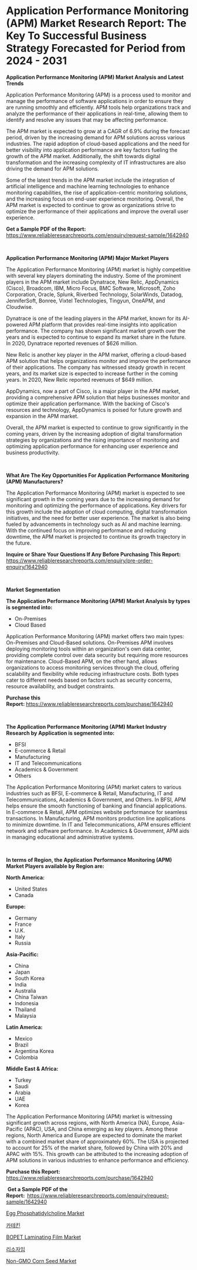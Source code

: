 <p><h1>Application Performance Monitoring (APM) Market Research Report: The Key To Successful Business Strategy Forecasted for Period from 2024 - 2031</h1></p><p><strong>Application Performance Monitoring (APM) Market Analysis and Latest Trends</strong></p>
<p><p>Application Performance Monitoring (APM) is a process used to monitor and manage the performance of software applications in order to ensure they are running smoothly and efficiently. APM tools help organizations track and analyze the performance of their applications in real-time, allowing them to identify and resolve any issues that may be affecting performance.</p><p>The APM market is expected to grow at a CAGR of 6.9% during the forecast period, driven by the increasing demand for APM solutions across various industries. The rapid adoption of cloud-based applications and the need for better visibility into application performance are key factors fueling the growth of the APM market. Additionally, the shift towards digital transformation and the increasing complexity of IT infrastructures are also driving the demand for APM solutions.</p><p>Some of the latest trends in the APM market include the integration of artificial intelligence and machine learning technologies to enhance monitoring capabilities, the rise of application-centric monitoring solutions, and the increasing focus on end-user experience monitoring. Overall, the APM market is expected to continue to grow as organizations strive to optimize the performance of their applications and improve the overall user experience.</p></p>
<p><strong>Get a Sample PDF of the Report:&nbsp;</strong> <a href="https://www.reliableresearchreports.com/enquiry/request-sample/1642940">https://www.reliableresearchreports.com/enquiry/request-sample/1642940</a></p>
<p>&nbsp;</p>
<p><strong>Application Performance Monitoring (APM) Major Market Players</strong></p>
<p><p>The Application Performance Monitoring (APM) market is highly competitive with several key players dominating the industry. Some of the prominent players in the APM market include Dynatrace, New Relic, AppDynamics (Cisco), Broadcom, IBM, Micro Focus, BMC Software, Microsoft, Zoho Corporation, Oracle, Splunk, Riverbed Technology, SolarWinds, Datadog, JenniferSoft, Bonree, Vixtel Technologies, Tingyun, OneAPM, and Cloudwise.</p><p>Dynatrace is one of the leading players in the APM market, known for its AI-powered APM platform that provides real-time insights into application performance. The company has shown significant market growth over the years and is expected to continue to expand its market share in the future. In 2020, Dynatrace reported revenues of $626 million.</p><p>New Relic is another key player in the APM market, offering a cloud-based APM solution that helps organizations monitor and improve the performance of their applications. The company has witnessed steady growth in recent years, and its market size is expected to increase further in the coming years. In 2020, New Relic reported revenues of $649 million.</p><p>AppDynamics, now a part of Cisco, is a major player in the APM market, providing a comprehensive APM solution that helps businesses monitor and optimize their application performance. With the backing of Cisco's resources and technology, AppDynamics is poised for future growth and expansion in the APM market.</p><p>Overall, the APM market is expected to continue to grow significantly in the coming years, driven by the increasing adoption of digital transformation strategies by organizations and the rising importance of monitoring and optimizing application performance for enhancing user experience and business productivity.</p></p>
<p>&nbsp;</p>
<p><strong>What Are The Key Opportunities For Application Performance Monitoring (APM) Manufacturers?</strong></p>
<p><p>The Application Performance Monitoring (APM) market is expected to see significant growth in the coming years due to the increasing demand for monitoring and optimizing the performance of applications. Key drivers for this growth include the adoption of cloud computing, digital transformation initiatives, and the need for better user experience. The market is also being fueled by advancements in technology such as AI and machine learning. With the continued focus on improving performance and reducing downtime, the APM market is projected to continue its growth trajectory in the future.</p></p>
<p><strong>Inquire or Share Your Questions If Any Before Purchasing This Report:</strong> <a href="https://www.reliableresearchreports.com/enquiry/pre-order-enquiry/1642940">https://www.reliableresearchreports.com/enquiry/pre-order-enquiry/1642940</a></p>
<p>&nbsp;</p>
<p><strong>Market Segmentation</strong></p>
<p><strong>The Application Performance Monitoring (APM) Market Analysis by types is segmented into:</strong></p>
<p><ul><li>On-Premises</li><li>Cloud Based</li></ul></p>
<p><p>Application Performance Monitoring (APM) market offers two main types: On-Premises and Cloud-Based solutions. On-Premises APM involves deploying monitoring tools within an organization's own data center, providing complete control over data security but requiring more resources for maintenance. Cloud-Based APM, on the other hand, allows organizations to access monitoring services through the cloud, offering scalability and flexibility while reducing infrastructure costs. Both types cater to different needs based on factors such as security concerns, resource availability, and budget constraints.</p></p>
<p><strong>Purchase this Report:&nbsp;</strong><a href="https://www.reliableresearchreports.com/purchase/1642940">https://www.reliableresearchreports.com/purchase/1642940</a></p>
<p>&nbsp;</p>
<p><strong>The Application Performance Monitoring (APM) Market Industry Research by Application is segmented into:</strong></p>
<p><ul><li>BFSI</li><li>E-commerce & Retail</li><li>Manufacturing</li><li>IT and Telecommunications</li><li>Academics & Government</li><li>Others</li></ul></p>
<p><p>The Application Performance Monitoring (APM) market caters to various industries such as BFSI, E-commerce & Retail, Manufacturing, IT and Telecommunications, Academics & Government, and Others. In BFSI, APM helps ensure the smooth functioning of banking and financial applications. In E-commerce & Retail, APM optimizes website performance for seamless transactions. In Manufacturing, APM monitors production line applications to minimize downtime. In IT and Telecommunications, APM ensures efficient network and software performance. In Academics & Government, APM aids in managing educational and administrative systems.</p></p>
<p>&nbsp;</p>
<p><strong>In terms of Region, the Application Performance Monitoring (APM) Market Players available by Region are:</strong></p>
<p>
    <p> <strong> North America: </strong>
        <ul>
            <li>United States</li>
            <li>Canada</li>
        </ul>
        </p> 
    <p> <strong> Europe: </strong>
        <ul>
            <li>Germany</li>
            <li>France</li>
            <li>U.K.</li>
            <li>Italy</li>
            <li>Russia</li>
        </ul>
        </p> 
    <p> <strong> Asia-Pacific: </strong>
        <ul>
            <li>China</li>
            <li>Japan</li>
            <li>South Korea</li>
            <li>India</li>
            <li>Australia</li>
            <li>China Taiwan</li>
            <li>Indonesia</li>
            <li>Thailand</li>
            <li>Malaysia</li>
        </ul>
        </p> 
    <p> <strong> Latin America: </strong>
        <ul>
            <li>Mexico</li>
            <li>Brazil</li>
            <li>Argentina Korea</li>
            <li>Colombia</li>
        </ul>
        </p> 
    <p> <strong> Middle East & Africa: </strong>
        <ul>
            <li>Turkey</li>
            <li>Saudi</li>
            <li>Arabia</li>
            <li>UAE</li>
            <li>Korea</li>
        </ul>
    </p>
    </p>
<p><p>The Application Performance Monitoring (APM) market is witnessing significant growth across regions, with North America (NA), Europe, Asia-Pacific (APAC), USA, and China emerging as key players. Among these regions, North America and Europe are expected to dominate the market with a combined market share of approximately 60%. The USA is projected to account for 25% of the market share, followed by China with 20% and APAC with 15%. This growth can be attributed to the increasing adoption of APM solutions in various industries to enhance performance and efficiency.</p></p>
<p><strong>Purchase this Report: </strong><a href="https://www.reliableresearchreports.com/purchase/1642940">https://www.reliableresearchreports.com/purchase/1642940</a></p>
<p>&nbsp;<strong>Get a Sample PDF of the Report:&nbsp;&nbsp;</strong><a href="https://www.reliableresearchreports.com/enquiry/request-sample/1642940">https://www.reliableresearchreports.com/enquiry/request-sample/1642940</a></p>
<p><strong></strong></p>
<p><p><a href="https://view.publitas.com/reportprime-1/egg-phosphatidylcholine-market-a-comprehensive-report-of-its-market-share-growth-trends-2024-2031/">Egg Phosphatidylcholine Market</a></p><p><a href="https://medium.com/@brenzgnarento/%EC%B9%B4%ED%85%8C%ED%82%A8-%EC%8B%9C%EC%9E%A5-2031%EB%85%84%EA%B9%8C%EC%A7%80-%EC%84%B1%EA%B3%B5%EC%A0%81%EC%9D%B8-%EB%B9%84%EC%A6%88%EB%8B%88%EC%8A%A4-%EC%A0%84%EB%9E%B5%EC%9D%98-%EC%97%B4%EC%87%A0-%EC%98%88%EC%B8%A1-1ffdf9a85eeb">카테킨</a></p><p><a href="https://github.com/WillieWoodard/Market-Research-Report-List-3/blob/main/bopet-laminating-film-market.md">BOPET Laminating Film Market</a></p><p><a href="https://medium.com/@brenzgnarento/%EB%A6%AC%EC%86%8C%EC%9E%90%EC%9E%84-%EC%8B%9C%EC%9E%A5-2031%EB%85%84%EA%B9%8C%EC%A7%80%EC%9D%98-%ED%8A%B8%EB%A0%8C%EB%93%9C-%EC%98%88%EC%B8%A1-%EB%B0%8F-%EA%B2%BD%EC%9F%81-%EB%B6%84%EC%84%9D-a572bfa1905f">리소자임</a></p><p><a href="https://issuu.com/reportprime-2/docs/non-gmo-corn-seed-market-size-2030.pptx">Non-GMO Corn Seed Market</a></p></p>